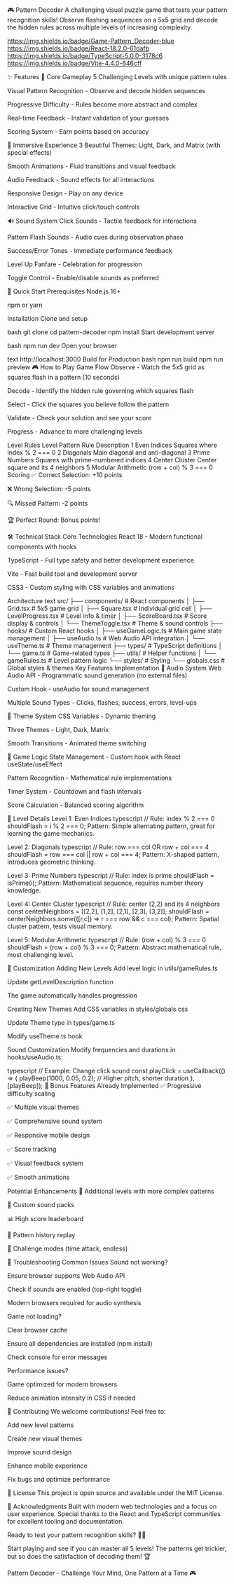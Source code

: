 🎮 Pattern Decoder
A challenging visual puzzle game that tests your pattern recognition skills! Observe flashing sequences on a 5x5 grid and decode the hidden rules across multiple levels of increasing complexity.

https://img.shields.io/badge/Game-Pattern_Decoder-blue
https://img.shields.io/badge/React-18.2.0-61dafb
https://img.shields.io/badge/TypeScript-5.0.0-3178c6
https://img.shields.io/badge/Vite-4.4.0-646cff

✨ Features
🎯 Core Gameplay
5 Challenging Levels with unique pattern rules

Visual Pattern Recognition - Observe and decode hidden sequences

Progressive Difficulty - Rules become more abstract and complex

Real-time Feedback - Instant validation of your guesses

Scoring System - Earn points based on accuracy

🎨 Immersive Experience
3 Beautiful Themes: Light, Dark, and Matrix (with special effects)

Smooth Animations - Fluid transitions and visual feedback

Audio Feedback - Sound effects for all interactions

Responsive Design - Play on any device

Interactive Grid - Intuitive click/touch controls

🔊 Sound System
Click Sounds - Tactile feedback for interactions

Pattern Flash Sounds - Audio cues during observation phase

Success/Error Tones - Immediate performance feedback

Level Up Fanfare - Celebration for progression

Toggle Control - Enable/disable sounds as preferred

🚀 Quick Start
Prerequisites
Node.js 16+

npm or yarn

Installation
Clone and setup

bash
git clone <repository-url>
cd pattern-decoder
npm install
Start development server

bash
npm run dev
Open your browser

text
http://localhost:3000
Build for Production
bash
npm run build
npm run preview
🎮 How to Play
Game Flow
Observe - Watch the 5x5 grid as squares flash in a pattern (10 seconds)

Decode - Identify the hidden rule governing which squares flash

Select - Click the squares you believe follow the pattern

Validate - Check your solution and see your score

Progress - Advance to more challenging levels

Level Rules
Level	Pattern Rule	Description
1	Even Indices	Squares where index % 2 === 0
2	Diagonals	Main diagonal and anti-diagonal
3	Prime Numbers	Squares with prime-numbered indices
4	Center Cluster	Center square and its 4 neighbors
5	Modular Arithmetic	(row + col) % 3 === 0
Scoring
✅ Correct Selection: +10 points

❌ Wrong Selection: -5 points

🔍 Missed Pattern: -2 points

🏆 Perfect Round: Bonus points!

🛠️ Technical Stack
Core Technologies
React 18 - Modern functional components with hooks

TypeScript - Full type safety and better development experience

Vite - Fast build tool and development server

CSS3 - Custom styling with CSS variables and animations

Architecture
text
src/
├── components/          # React components
│   ├── Grid.tsx        # 5x5 game grid
│   ├── Square.tsx      # Individual grid cell
│   ├── LevelProgress.tsx # Level info & timer
│   ├── ScoreBoard.tsx  # Score display & controls
│   └── ThemeToggle.tsx # Theme & sound controls
├── hooks/              # Custom React hooks
│   ├── useGameLogic.ts # Main game state management
│   ├── useAudio.ts     # Web Audio API integration
│   └── useTheme.ts     # Theme management
├── types/              # TypeScript definitions
│   └── game.ts         # Game-related types
├── utils/              # Helper functions
│   └── gameRules.ts    # Level pattern logic
└── styles/             # Styling
    └── globals.css     # Global styles & themes
Key Features Implementation
🎵 Audio System
Web Audio API - Programmatic sound generation (no external files)

Custom Hook - useAudio for sound management

Multiple Sound Types - Clicks, flashes, success, errors, level-ups

🎨 Theme System
CSS Variables - Dynamic theming

Three Themes - Light, Dark, Matrix

Smooth Transitions - Animated theme switching

🎯 Game Logic
State Management - Custom hook with React useState/useEffect

Pattern Recognition - Mathematical rule implementations

Timer System - Countdown and flash intervals

Score Calculation - Balanced scoring algorithm

🎯 Level Details
Level 1: Even Indices
typescript
// Rule: index % 2 === 0
shouldFlash = i % 2 === 0;
Pattern: Simple alternating pattern, great for learning the game mechanics.

Level 2: Diagonals
typescript
// Rule: row === col OR row + col === 4
shouldFlash = row === col || row + col === 4;
Pattern: X-shaped pattern, introduces geometric thinking.

Level 3: Prime Numbers
typescript
// Rule: index is prime
shouldFlash = isPrime(i);
Pattern: Mathematical sequence, requires number theory knowledge.

Level 4: Center Cluster
typescript
// Rule: center (2,2) and its 4 neighbors
const centerNeighbors = [[2,2], [1,2], [2,1], [2,3], [3,2]];
shouldFlash = centerNeighbors.some(([r,c]) => r === row && c === col);
Pattern: Spatial cluster pattern, tests visual memory.

Level 5: Modular Arithmetic
typescript
// Rule: (row + col) % 3 === 0
shouldFlash = (row + col) % 3 === 0;
Pattern: Abstract mathematical rule, most challenging level.

🔧 Customization
Adding New Levels
Add level logic in utils/gameRules.ts

Update getLevelDescription function

The game automatically handles progression

Creating New Themes
Add CSS variables in styles/globals.css

Update Theme type in types/game.ts

Modify useTheme.ts hook

Sound Customization
Modify frequencies and durations in hooks/useAudio.ts:

typescript
// Example: Change click sound
const playClick = useCallback(() => {
  playBeep(1000, 0.05, 0.2); // Higher pitch, shorter duration
}, [playBeep]);
🎉 Bonus Features
Already Implemented
✅ Progressive difficulty scaling

✅ Multiple visual themes

✅ Comprehensive sound system

✅ Responsive mobile design

✅ Score tracking

✅ Visual feedback system

✅ Smooth animations

Potential Enhancements
🚀 Additional levels with more complex patterns

🎵 Custom sound packs

📊 High score leaderboard

🔄 Pattern history replay

🎯 Challenge modes (time attack, endless)

🐛 Troubleshooting
Common Issues
Sound not working?

Ensure browser supports Web Audio API

Check if sounds are enabled (top-right toggle)

Modern browsers required for audio synthesis

Game not loading?

Clear browser cache

Ensure all dependencies are installed (npm install)

Check console for error messages

Performance issues?

Game optimized for modern browsers

Reduce animation intensity in CSS if needed

🤝 Contributing
We welcome contributions! Feel free to:

Add new level patterns

Create new visual themes

Improve sound design

Enhance mobile experience

Fix bugs and optimize performance

📄 License
This project is open source and available under the MIT License.

🎊 Acknowledgments
Built with modern web technologies and a focus on user experience. Special thanks to the React and TypeScript communities for excellent tooling and documentation.

Ready to test your pattern recognition skills? 🧠✨

Start playing and see if you can master all 5 levels! The patterns get trickier, but so does the satisfaction of decoding them! 🏆

Pattern Decoder - Challenge Your Mind, One Pattern at a Time 🎮